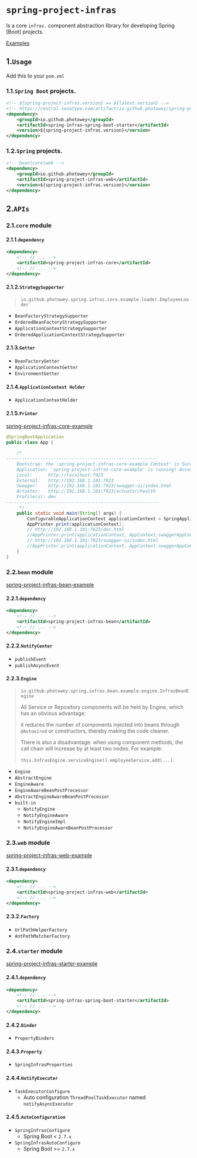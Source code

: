 # `spring-project-infras`
Is a core `infras.` component abstraction library for developing Spring [Boot] projects.

[Examples](https://github.com/photowey/spring-project-infras-examples)

## 1.`Usage`

Add this to your `pom.xml`

### 1.1.`Spring Boot` projects.

```xml
<!-- ${spring-project-infras.version} == ${latest.version} -->
<!-- https://central.sonatype.com/artifact/io.github.photowey/spring-project-infras/versions -->
<dependency>
    <groupId>io.github.photowey</groupId>
    <artifactId>spring-infras-spring-boot-starter</artifactId>
    <version>${spring-project-infras.version}</version>
</dependency>
```



### 1.2.`Spring` projects.

```xml
<!-- bean|core|web -->
<dependency>
    <groupId>io.github.photowey</groupId>
    <artifactId>spring-project-infras-web</artifactId>
    <version>${spring-project-infras.version}</version>
</dependency>
```



## 2.`APIs`

### 2.1.`core` module

#### 2.1.1.`dependency`

```xml
<dependency>
    <!-- // ... -->
    <artifactId>spring-project-infras-core</artifactId>
    <!-- // ... -->
</dependency>
```



#### 2.1.2.`StrategySupporter`

> `io.github.photowey.spring.infras.core.example.loader.EmployeeLoader`

- `BeanFactoryStrategySupporter`
- `OrderedBeanFactoryStrategySupporter`
- `ApplicationContextStrategySupporter`
- `OrderedApplicationContextStrategySupporter`



#### 2.1.3.`Getter`

- `BeanFactoryGetter`
- `ApplicationContextGetter`
- `EnvironmentGetter`



#### 2.1.4.`ApplicationContext Holder`

- `ApplicationContextHolder`



#### 2.1.5.`Printer`

[spring-project-infras-core-example](https://github.com/photowey/spring-project-infras-examples)

```java
@SpringBootApplication
public class App {

    /*
----------------------------------------------------------
	Bootstrap: the 'spring-project-infras-core-example Context' is Success!
	Application: 'spring-project-infras-core-example' is running! Access URLs:
	Local: 		http://localhost:7923
	External: 	http://192.168.1.101:7923
	Swagger: 	http://192.168.1.101:7923/swagger-ui/index.html
	Actuator: 	http://192.168.1.101:7923/actuator/health
	Profile(s): dev
----------------------------------------------------------
     */
    public static void main(String[] args) {
        ConfigurableApplicationContext applicationContext = SpringApplication.run(App.class, args);
        AppPrinter.print(applicationContext);
        // http://192.168.1.101:7923/doc.html
        //AppPrinter.print(applicationContext, AppContext.swaggerAppContext());
        // http://192.168.1.101:7923/swagger-ui/index.html
        //AppPrinter.print(applicationContext, AppContext.swaggerAppContext("swagger-ui/index.html"));
    }
}

```



### 2.2.`bean` module

[spring-project-infras-bean-example](https://github.com/photowey/spring-project-infras-examples)

#### 2.2.1.`dependency`

```xml
<dependency>
    <!-- // ... -->
    <artifactId>spring-project-infras-bean</artifactId>
    <!-- // ... -->
</dependency>
```



#### 2.2.2.`NotifyCenter`

- `publishEvent`
- `publishAsyncEvent`



#### 2.2.3.`Engine`

> `io.github.photowey.spring.infras.bean.example.engine.InfrasBeanEngine`
>
> All Service or Repository components will be held by Engine, which has an obvious advantage: 
>
> it reduces the number of components injected into beans through `@Autowired` or constructors, thereby making the code cleaner. 
>
> There is also a disadvantage: when using component methods, the call chain will increase by at least two nodes. For example: 
>
> `this.InfrasEngine.serviceEngine().employeeService.add(...)`.

- `Engine`
- `AbstractEngine`
- `EngineAware`
- `EngineAwareBeanPostProcessor`
- `AbstractEngineAwareBeanPostProcessor`
- `built-in`
  - `NotifyEngine`
  - `NotifyEngineAware`
  - `NotifyEngineImpl`
  - `NotifyEngineAwareBeanPostProcessor`



### 2.3.`web` module

[spring-project-infras-web-example](https://github.com/photowey/spring-project-infras-examples)

#### 2.3.1.`dependency`

```xml
<dependency>
    <!-- // ... -->
    <artifactId>spring-project-infras-web</artifactId>
    <!-- // ... -->
</dependency>
```



#### 2.3.2.`Factory`

- `UrlPathHelperFactory`
- `AntPathMatcherFactory`



### 2.4.`starter` module

[spring-project-infras-starter-example](https://github.com/photowey/spring-project-infras-examples)

#### 2.4.1.`dependency`

```xml
<dependency>
    <!-- // ... -->
    <artifactId>spring-infras-spring-boot-starter</artifactId>
    <!-- // ... -->
</dependency>
```



#### 2.4.2.`Binder`

- `PropertyBinders`



#### 2.4.3.`Property`

- `SpringInfrasProperties`



#### 2.4.4.`NotifyExecuter`

- `TaskExecutorConfigure`
  - Auto configuration `ThreadPoolTaskExecutor` named `notifyAsyncExecutor`



#### 2.4.5.`AutoConfiguration`

- `SpringInfrasConfigure`
  - Spring Boot < `2.7.x`
- `SpringInfrasAutoConfigure`
  - Spring Boot >= `2.7.x`